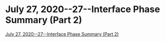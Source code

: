 # July 27, 2020--27--Interface Phase Summary (Part 2)
[July 27, 2020--27--Interface Phase Summary (Part 2)](https://aiwithcloud.com/2022/09/19/july_27_2020__27__interface_phase_summary_part_2/)